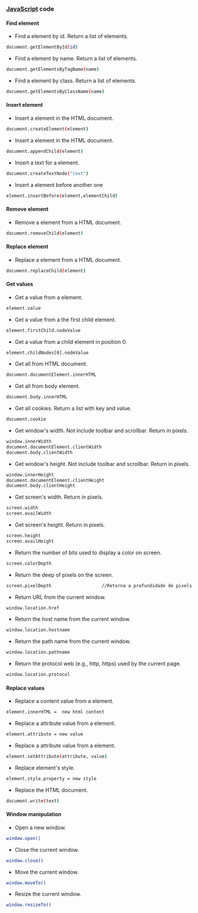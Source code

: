 ### [JavaScript](https://www.javascript.com/) code

#### Find element
- Find a element by id. Return a list of elements.
````bash
document.getElementById(id)
````

- Find a element by name. Return a list of elements.
````bash
document.getElementsByTagName(name)
````

- Find a element by class. Return a list of elements.
````bash
document.getElementsByClassName(name)
````

#### Insert element
- Insert a element in the HTML document.
````bash
document.createElement(element)
````

- Insert a element in the HTML document.
````bash
document.appendChild(element)
````

- Insert a text for a element.
````bash
document.createTextNode("text")
````

- Insert a element before another one
````bash
element.insertBefore(element,elementChild)
````

#### Remove element
- Remove a element from a HTML document.
````bash
document.removeChild(element)
````

#### Replace element
- Replace a element from a HTML document.
````bash
document.replaceChild(element)
````

#### Get values
- Get a value from a element.
````bash
element.value
````

- Get a value from a the first child element.
````bash
element.firstChild.nodeValue
````

- Get a value from a child element in position 0.
````bash
element.childNodes[0].nodeValue
````

- Get all from HTML document.
````bash
document.documentElement.innerHTML
````

- Get all from body element.
````bash
document.body.innerHTML
````

- Get all cookies. Return a list with key and value.
````bash
document.cookie
````

- Get window's width. Not include toolbar and scrollbar. Return in pixels.
````bash
window.innerWidth
document.documentElement.clientWidth
document.body.clientWidth
````

- Get window's height. Not include toolbar and scrollbar. Return in pixels.
````bash
window.innerHeight
document.documentElement.clientHeight
document.body.clientHeight	
````

- Get screen's width. Return in pixels.
````bash
screen.width
screen.availWidth	
````

- Get screen's height. Return in pixels.
````bash
screen.height
screen.availHeight	
````

- Return the number of bits used to display a color on screen.
````bash
screen.colorDepth	
````

- Return the deep of pixels on the screen.
````bash
screen.pixelDepth					//Retorna a profundidade de pixels da tela.
````

- Return URL from the current window.
````bash
window.location.href 
````

- Return the host name from the current window.
````bash
window.location.hostname
````

- Return the path name from the current window.
````bash
window.location.pathname
````

- Return the protocol web (e.g., http, https) used by the current page.
````bash
window.location.protocol
````

#### Replace values
- Replace a content value from a element.
````bash
element.innerHTML =  new html content
````

- Replace a attribute value from a element.
````bash
element.attribute = new value	
````

- Replace a attribute value from a element.
````bash
element.setAttribute(attribute, value)	
````

- Replace element's style.
````bash
element.style.property = new style
````

- Replace the HTML document.
````bash
document.write(text)
````

#### Window manipulation
- Open a new window.
````bash
window.open()
````

- Close the current window.
````bash
window.close()	
````

- Move the current window.
````bash
window.moveTo()
````

- Resize the current window.
````bash
window.resizeTo()
````

